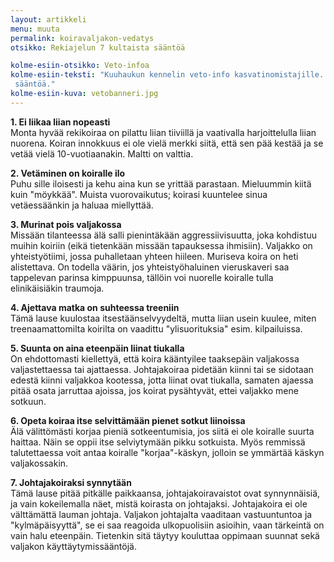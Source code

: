 ```yaml
---
layout: artikkeli
menu: muuta
permalink: koiravaljakon-vedatys
otsikko: Rekiajelun 7 kultaista sääntöä

kolme-esiin-otsikko: Veto-infoa
kolme-esiin-teksti: "Kuuhaukun kennelin veto-info kasvatinomistajille. Rekiajelun 7 kultaista 
 sääntöä."
kolme-esiin-kuva: vetobanneri.jpg
---
```

<p>
<b>1. Ei liikaa liian nopeasti<br>
</b> Monta hyvää rekikoiraa on pilattu liian tiiviillä ja 
vaativalla harjoittelulla liian nuorena. Koiran innokkuus ei ole vielä merkki siitä, 
että sen pää kestää ja se vetää vielä 10-vuotiaanakin. Maltti on valttia.<p>

<b>2. Vetäminen on koiralle ilo<br>
</b> Puhu sille iloisesti ja kehu aina kun se yrittää parastaan. 
Mieluummin kiitä kuin "möykkää". Muista vuorovaikutus; koirasi kuuntelee sinua 
vetäessäänkin ja haluaa miellyttää.<p>

<b>3. Murinat pois valjakossa<br>
</b> Missään tilanteessa älä salli pienintäkään aggressiivisuutta, 
joka kohdistuu muihin koiriin (eikä tietenkään missään tapauksessa ihmisiin). Valjakko 
on yhteistyötiimi, jossa puhalletaan yhteen hiileen. Muriseva koira on heti alistettava. 
On todella väärin, jos yhteistyöhaluinen vieruskaveri saa tappelevan parinsa kimppuunsa, 
tällöin voi nuorelle koiralle tulla elinikäisiäkin traumoja.<p>

<b>4. Ajettava matka on suhteessa treeniin<br>
</b> Tämä lause kuulostaa itsestäänselvyydeltä, 
mutta liian usein kuulee, miten treenaamattomilta koirilta on vaadittu "ylisuorituksia" 
esim. kilpailuissa.<p>

<b>5. Suunta on aina eteenpäin liinat tiukalla<br>
</b> On ehdottomasti kiellettyä, että koira 
kääntyilee taaksepäin valjakossa valjastettaessa tai ajattaessa. Johtajakoiraa pidetään 
kiinni tai se sidotaan edestä kiinni valjakkoa kootessa, jotta liinat ovat tiukalla, 
samaten ajaessa pitää osata jarruttaa ajoissa, jos koirat pysähtyvät, ettei valjakko mene sotkuun.<p>

<b>6. Opeta koiraa itse selvittämään pienet sotkut liinoissa<br>
</b> Älä välittömästi korjaa 
pieniä sotkeentumisia, jos siitä ei ole koiralle suurta haittaa. Näin se oppii itse 
selviytymään pikku sotkuista. Myös remmissä talutettaessa voit antaa koiralle 
"korjaa"-käskyn, jolloin se ymmärtää käskyn valjakossakin.<p>

<b>7. Johtajakoiraksi synnytään<br>
</b> Tämä lause pitää pitkälle paikkaansa, johtajakoiravaistot 
ovat synnynnäisiä, ja vain kokeilemalla näet, mistä koirasta on johtajaksi. Johtajakoira 
ei ole välttämättä lauman johtaja. Valjakon johtajalta vaaditaan vastuuntuntoa ja 
"kylmäpäisyyttä", se ei saa reagoida ulkopuolisiin asioihin, vaan tärkeintä on vain 
halu eteenpäin. Tietenkin sitä täytyy kouluttaa oppimaan suunnat sekä valjakon käyttäytymissääntöjä.

